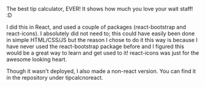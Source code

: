 The best tip calculator, EVER! It shows how much you love your wait staff! :D

I did this in React, and used a couple of packages (react-bootstrap and react-icons). I absolutely did not need to; this could have easily been done in simple HTML/CSS/JS but the reason I chose to do it this way is because I have never used the react-bootstrap package before and I figured this would be a great way to learn and get used to it! react-icons was just for the awesome looking heart. 

Though it wasn't deployed, I also made a non-react version. You can find it in the repository under tipcalcnoreact.